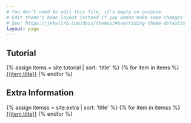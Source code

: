 ```yaml
---
# You don't need to edit this file, it's empty on purpose.
# Edit theme's home layout instead if you wanna make some changes
# See: https://jekyllrb.com/docs/themes/#overriding-theme-defaults
layout: page
---
```


## Tutorial
{% assign items = site.tutorial | sort: 'title' %}
{% for item in items %}
[{{item.title}}]({{item.url}})
{% endfor %}
## Extra Information
{% assign itemss = site.extra | sort: 'title' %}
{% for item in itemss %}
[{{item.title}}]({{item.url}})
{% endfor %}
